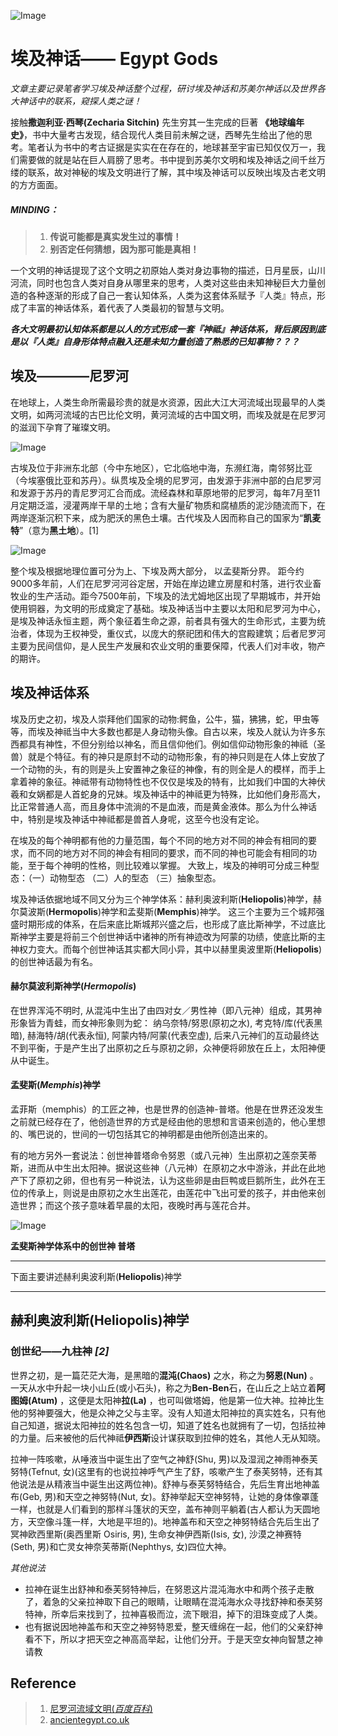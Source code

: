 ![Image](../../blog_imgs/egypt_bg.jpeg)

#  埃及神话—— Egypt Gods


*文章主要记录笔者学习埃及神话整个过程，研讨埃及神话和苏美尔神话以及世界各大神话中的联系，窥探人类之谜！*

接触**撒迦利亚·西琴(Zecharia Sitchin)** 先生穷其一生完成的巨著 **《地球编年史》**，书中大量考古发现，结合现代人类目前未解之谜，西琴先生给出了他的思考。笔者认为书中的考古证据是实实在在存在的，地球甚至宇宙已知仅仅万一，我们需要做的就是站在巨人肩膀了思考。书中提到苏美尔文明和埃及神话之间千丝万缕的联系，故对神秘的埃及文明进行了解，其中埃及神话可以反映出埃及古老文明的方方面面。

##### MINDING：
> 1. **传说可能都是真实发生过的事情！**
> 2. **别否定任何猜想，因为那可能是真相！**

一个文明的神话提现了这个文明之初原始人类对身边事物的描述，日月星辰，山川河流，同时也包含人类对自身从哪里来的思考，人类对这些由未知神秘巨大力量创造的各种逐渐的形成了自己一套认知体系，人类为这套体系赋予『人类』特点，形成了丰富的神话体系，着代表了人类最初的智慧与文明。

***各大文明最初认知体系都是以人的方式形成一套『神祗』神话体系，背后原因到底是以『人类』自身形体特点融入还是未知力量创造了熟悉的已知事物？？？***

## 埃及————尼罗河

在地球上，人类生命所需最珍贵的就是水资源，因此大江大河流域出现最早的人类文明，如两河流域的古巴比伦文明，黄河流域的古中国文明，而埃及就是在尼罗河的滋润下孕育了璀璨文明。

![Image](../../blog_imgs/egypt_location.jpg)

古埃及位于非洲东北部（今中东地区），它北临地中海，东濒红海，南邻努比亚（今埃塞俄比亚和苏丹）。纵贯埃及全境的尼罗河，由发源于非洲中部的白尼罗河和发源于苏丹的青尼罗河汇合而成。流经森林和草原地带的尼罗河，每年7月至11月定期泛滥，浸灌两岸干旱的土地；含有大量矿物质和腐植质的泥沙随流而下，在两岸逐渐沉积下来，成为肥沃的黑色土壤。古代埃及人因而称自己的国家为“**凯麦特**”（意为**黑土地**）。[1]

![Image](../../blog_imgs/egypt_upper_lower.jpg)

整个埃及根据地理位置可分为上、下埃及两大部分， 以孟斐斯分界。
距今约9000多年前，人们在尼罗河河谷定居，开始在岸边建立房屋和村落，进行农业畜牧业的生产活动。距今7500年前，下埃及的法尤姆地区出现了早期城市，并开始使用铜器，为文明的形成奠定了基础。埃及神话当中主要以太阳和尼罗河为中心，是埃及神话永恒主题，两个象征着生命之源，前者具有强大的生命形式，主要为统治者，体现为王权神受，重仪式，以庞大的祭祀团和伟大的宫殿建筑；后者尼罗河主要为民间信仰，是人民生产发展和农业文明的重要保障，代表人们对丰收，物产的期许。

## 埃及神话体系
埃及历史之初，埃及人崇拜他们国家的动物:鳄鱼，公牛，猫，狒狒，蛇，甲虫等等，而埃及神祗当中大多数也都是人身动物头像。自古以来，埃及人就认为许多东西都具有神性，不但分别给以神名，而且信仰他们。例如信仰动物形象的神祗（圣兽）就是个特征。有的神只是原封不动的动物形象，有的神只则是在人体上安放了一个动物的头，有的则是头上安置神之象征的神像，有的则全是人的模样，而手上拿着神的象征。神祗带有动物特性也不仅仅是埃及的特有，比如我们中国的大神伏羲和女娲都是人首蛇身的兄妹。埃及神话中的神祗更为特殊，比如他们身形高大，比正常普通人高，而且身体中流淌的不是血液，而是黄金液体。那么为什么神话中，特别是埃及神话中神祗都是兽首人身呢，这至今也没有定论。

在埃及的每个神明都有他的力量范围，每个不同的地方对不同的神会有相同的要求，而不同的地方对不同的神会有相同的要求，而不同的神也可能会有相同的功能，至于每个神明的性格，则比较难以掌握。 大致上，埃及的神明可分成三种型态：（一）动物型态 （二）人的型态 （三）抽象型态。

埃及神话依据地域不同又分为三个神学体系：赫利奥波利斯(**Heliopolis**)神学，赫尔莫波斯(**Hermopolis**)神学和孟斐斯(**Memphis**)神学。
这三个主要为三个城邦强盛时期形成的体系，在后来底比斯城邦兴盛之后，也形成了底比斯神学，不过底比斯神学主要是将前三个创世神话中诸神的所有神迹改为阿蒙的功绩，使底比斯的主神权力变大。而每个创世神话其实都大同小异，其中以赫里奥波里斯(**Heliopolis**)的创世神话最为有名。

#### 赫尔莫波利斯神学(*Hermopolis*)
在世界浑沌不明时, 从混沌中生出了由四对女／男性神（即八元神）组成，其男神形象皆为青蛙，而女神形象则为蛇： 纳乌奈特/努恩(原初之水), 考克特/库(代表黑暗), 赫海特/胡(代表永恒), 阿蒙内特/阿蒙(代表空虚), 后来八元神们的互动最终达不到平衡，于是产生出了出原初之丘与原初之卵，众神便将卵放在丘上，太阳神便从中诞生。 

#### 孟斐斯(*Memphis*)神学
孟菲斯（memphis）的工匠之神，也是世界的创造神-普塔。他是在世界还没发生之前就已经存在了，他创造世界的方式是经由他的思想和言语来创造的，他心里想的、嘴巴说的，世间的一切包括其它的神明都是由他所创造出来的。 

有的地方另外一套说法：创世神普塔命令努恩（或八元神）生出原初之莲奈芙蒂斯，进而从中生出太阳神。据说这些神（八元神）在原初之水中游泳，并此在此地产下了原初之卵，但也有另一种说法，认为这些卵是由巨鸭或巨鹅所生，此外在王位的传承上，则说是由原初之水生出莲花，由莲花中飞出可爱的孩子，并由他来创造世界；而这个孩子意味着早晨的太阳，夜晚时再与莲花合并。

![Image](../../blog_imgs/egypt_memphis_puta.jpg)

**孟斐斯神学体系中的创世神 普塔** 

------------------------------------------------------------------------------------------------------------------------
下面主要讲述赫利奥波利斯(**Heliopolis**)神学

------------------------------------------------------------------------------------------------------------------------
## 赫利奥波利斯(**Heliopolis**)神学
### 创世纪——九柱神 *[2]*
世界之初，是一篇茫茫大海，是黑暗的**混沌(Chaos)** 之水，称之为**努恩(Nun)** 。一天从水中升起一块小山丘(或小石头)，称之为**Ben-Ben**石，在山丘之上站立着**阿图姆(Atum)** ，这便是太阳神**拉(La)** ，也可叫做塔姆，他是第一位大神。拉神比生他的努神要强大，他是众神之父与主宰。没有人知道太阳神拉的真实姓名，只有他自己知道，据说太阳神拉的姓名包含一切，知道了姓名也就拥有了一切，包括拉神的力量。后来被他的后代神祗**伊西斯**设计谋获取到拉伸的姓名，其他人无从知晓。

拉神一阵咳嗽，从唾液当中诞生出了空气之神舒(Shu, 男)以及湿润之神雨神泰芙努特(Tefnut, 女)(这里有的也说拉神呼气产生了舒，咳嗽产生了泰芙努特，还有其他说法是从精液当中诞生出这两位神)。舒神与泰芙努特结合，先后生育出地神盖布(Geb, 男)和天空之神努特(Nut, 女)。舒神举起天空神努特，让她的身体像罩蓬一样，也就是人们看到的那样斗篷状的天空，盖布神则平躺着(古人都认为天圆地方，天空像斗篷一样，大地是平坦的)。地神盖布和天空之神努特结合先后生出了冥神欧西里斯(奥西里斯 Osiris, 男), 生命女神伊西斯(Isis, 女), 沙漠之神赛特(Seth, 男)和亡灵女神奈芙蒂斯(Nephthys, 女)四位大神。

*其他说法*
- 拉神在诞生出舒神和泰芙努特神后，在努恩这片混沌海水中和两个孩子走散了，着急的父亲拉神取下自己的眼睛，让眼睛在混沌海水众寻找舒神和泰芙努特神，所幸后来找到了，拉神喜极而泣，流下眼泪，掉下的泪珠变成了人类。
- 也有据说因地神盖布和天空之神努特恩爱，整天缠绵在一起，他们的父亲舒神看不下，所以才把天空之神高高举起，让他们分开。于是天空女神向智慧之神请教





## Reference
> 1. [尼罗河流域文明(*百度百科*)](https://baike.baidu.com/item/%E5%8F%A4%E5%9F%83%E5%8F%8A%E6%96%87%E6%98%8E/744297?fromtitle=%E5%B0%BC%E7%BD%97%E6%B2%B3%E6%B5%81%E5%9F%9F%E6%96%87%E6%98%8E&fromid=3246788)
> 2. [ancientegypt.co.uk](http://www.ancientegypt.co.uk/gods/story/main.html)

 





